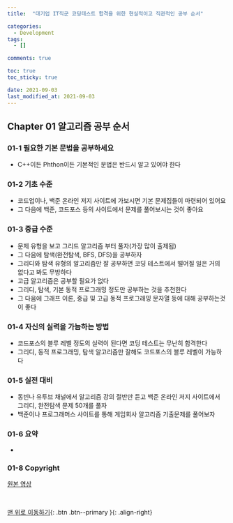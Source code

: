 ```yaml
---
title:  "대기업 IT직군 코딩테스트 합격을 위한 현실적이고 직관적인 공부 순서" 

categories:
  - Development
tags:
  - []

comments: true

toc: true
toc_sticky: true

date: 2021-09-03
last_modified_at: 2021-09-03
---
```


## Chapter 01 알고리즘 공부 순서

### 01-1 필요한 기본 문법을 공부하세요
- C++이든 Phthon이든 기본적인 문법은 반드시 알고 있어야 한다

### 01-2 기초 수준
- 코드업이나, 백준 온라인 저지 사이트에 가보시면 기본 문제집들이 마련되어 있어요
- 그 다음에 백준, 코드포스 등의 사이트에서 문제를 풀어보시는 것이 좋아요

### 01-3 중급 수준
- 문제 유형을 보고 그리드 알고리즘 부터 풀자(가장 많이 출제됨)
- 그 다음에 탐색(완전탐색, BFS, DFS)을 공부하자
- 그리디와 탐색 유형의 알고리즘만 잘 공부하면 코딩 테스트에서 떨어질 일은 거의 없다고 봐도 무방하다
- 고급 알고리즘은 공부할 필요가 없다
- 그리디, 탐색, 기본 동적 프로그래밍 정도만 공부하는 것을 추천한다
- 그 다음에 그래프 이론, 중급 및 고급 동적 프로그래밍 문자열 등에 대해 공부하는것이 좋다

### 01-4 자신의 실력을 가늠하는 방법
- 코드포스의 블루 레벨 정도의 실력이 된다면 코딩 테스트는 무난히 합격한다
- 그리디, 동적 프로그래밍, 탐색 알고리즘만 잘해도 코드포스의 블루 레벨이 가능하다

### 01-5 실전 대비
- 동빈나 유투브 채널에서 알고리즘 강의 절반만 듣고 백준 온라인 저지 사이트에서 그리디, 완전탐색 문제 50개를 풀자
- 백준이나 프로그래머스 사이트를 통해 게임회사 알고리즘 기출문제를 풀어보자

### 01-6 요약
- 

### 01-8 Copyright
[ 원본 영상 ](https://www.youtube.com/watch?v=ukkLCl9yBvE/)

<br>

[맨 위로 이동하기](#){: .btn .btn--primary }{: .align-right}